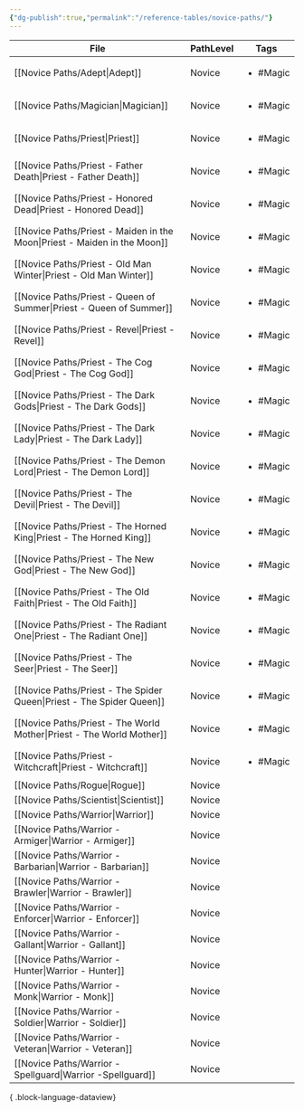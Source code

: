 ```yaml
---
{"dg-publish":true,"permalink":"/reference-tables/novice-paths/"}
---
```



| File                                                                         | PathLevel | Tags                     |
| ---------------------------------------------------------------------------- | --------- | ------------------------ |
| [[Novice Paths/Adept\|Adept]]                                             | Novice    | <ul><li>#Magic</li></ul> |
| [[Novice Paths/Magician\|Magician]]                                       | Novice    | <ul><li>#Magic</li></ul> |
| [[Novice Paths/Priest\|Priest]]                                           | Novice    | <ul><li>#Magic</li></ul> |
| [[Novice Paths/Priest - Father Death\|Priest - Father Death]]             | Novice    | <ul><li>#Magic</li></ul> |
| [[Novice Paths/Priest - Honored Dead\|Priest - Honored Dead]]             | Novice    | <ul><li>#Magic</li></ul> |
| [[Novice Paths/Priest - Maiden in the Moon\|Priest - Maiden in the Moon]] | Novice    | <ul><li>#Magic</li></ul> |
| [[Novice Paths/Priest - Old Man Winter\|Priest - Old Man Winter]]         | Novice    | <ul><li>#Magic</li></ul> |
| [[Novice Paths/Priest - Queen of Summer\|Priest - Queen of Summer]]       | Novice    | <ul><li>#Magic</li></ul> |
| [[Novice Paths/Priest - Revel\|Priest - Revel]]                           | Novice    | <ul><li>#Magic</li></ul> |
| [[Novice Paths/Priest - The Cog God\|Priest - The Cog God]]               | Novice    | <ul><li>#Magic</li></ul> |
| [[Novice Paths/Priest - The Dark Gods\|Priest - The Dark Gods]]           | Novice    | <ul><li>#Magic</li></ul> |
| [[Novice Paths/Priest - The Dark Lady\|Priest - The Dark Lady]]           | Novice    | <ul><li>#Magic</li></ul> |
| [[Novice Paths/Priest - The Demon Lord\|Priest - The Demon Lord]]         | Novice    | <ul><li>#Magic</li></ul> |
| [[Novice Paths/Priest - The Devil\|Priest - The Devil]]                   | Novice    | <ul><li>#Magic</li></ul> |
| [[Novice Paths/Priest - The Horned King\|Priest - The Horned King]]       | Novice    | <ul><li>#Magic</li></ul> |
| [[Novice Paths/Priest - The New God\|Priest - The New God]]               | Novice    | <ul><li>#Magic</li></ul> |
| [[Novice Paths/Priest - The Old Faith\|Priest - The Old Faith]]           | Novice    | <ul><li>#Magic</li></ul> |
| [[Novice Paths/Priest - The Radiant One\|Priest - The Radiant One]]       | Novice    | <ul><li>#Magic</li></ul> |
| [[Novice Paths/Priest - The Seer\|Priest - The Seer]]                     | Novice    | <ul><li>#Magic</li></ul> |
| [[Novice Paths/Priest - The Spider Queen\|Priest - The Spider Queen]]     | Novice    | <ul><li>#Magic</li></ul> |
| [[Novice Paths/Priest - The World Mother\|Priest - The World Mother]]     | Novice    | <ul><li>#Magic</li></ul> |
| [[Novice Paths/Priest - Witchcraft\|Priest - Witchcraft]]                 | Novice    | <ul><li>#Magic</li></ul> |
| [[Novice Paths/Rogue\|Rogue]]                                             | Novice    | <ul></ul>                |
| [[Novice Paths/Scientist\|Scientist]]                                     | Novice    | <ul></ul>                |
| [[Novice Paths/Warrior\|Warrior]]                                         | Novice    | <ul></ul>                |
| [[Novice Paths/Warrior - Armiger\|Warrior - Armiger]]                     | Novice    | <ul></ul>                |
| [[Novice Paths/Warrior - Barbarian\|Warrior - Barbarian]]                 | Novice    | <ul></ul>                |
| [[Novice Paths/Warrior - Brawler\|Warrior - Brawler]]                     | Novice    | <ul></ul>                |
| [[Novice Paths/Warrior - Enforcer\|Warrior - Enforcer]]                   | Novice    | <ul></ul>                |
| [[Novice Paths/Warrior - Gallant\|Warrior - Gallant]]                     | Novice    | <ul></ul>                |
| [[Novice Paths/Warrior - Hunter\|Warrior - Hunter]]                       | Novice    | <ul></ul>                |
| [[Novice Paths/Warrior - Monk\|Warrior - Monk]]                           | Novice    | <ul></ul>                |
| [[Novice Paths/Warrior - Soldier\|Warrior - Soldier]]                     | Novice    | <ul></ul>                |
| [[Novice Paths/Warrior - Veteran\|Warrior - Veteran]]                     | Novice    | <ul></ul>                |
| [[Novice Paths/Warrior -Spellguard\|Warrior -Spellguard]]                 | Novice    | <ul></ul>                |

{ .block-language-dataview}